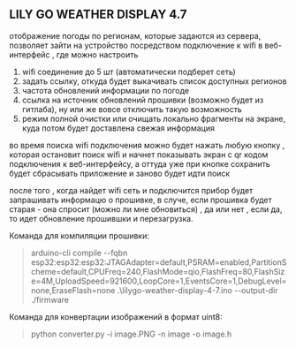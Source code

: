 ## LILY GO WEATHER DISPLAY 4.7

отображение погоды по регионам, которые задаются из сервера, позволяет зайти на устройство посредством подключение к wifi в веб-интерфейс , где можно настроить 

1. wifi соединение до 5 шт (автоматически подберет сеть)
2. задать ссылку, откуда будет выкачивать список доступных регионов
3. частота обновлений информации по погоде
4. ссылка на источник обновлений прошивки (возможно будет из гитлаба), ну или же вовсе отключить такую возможность
5. режим полной очистки или очищать локально фрагменты на экране, куда потом будет доставлена свежая информация

во время поиска wifi подключения можно будет нажать любую кнопку , которая остановит поиск wifi и начнет показывать экран с qr кодом подключения к веб-интерфейсу, а оттуда уже при кнопке сохранить будет сбрасывать приложение и заново будет идти поиск

после того , когда найдет wifi сеть и подключится прибор будет запрашивать информацю о прошивке, в случе, если прошивка будет старая - она спросит (можно ли мне обновиться) , да или нет , если да, то идет обновление прошившки и перезагрузка.

Команда для компиляции прошивки:
>arduino-cli compile --fqbn esp32:esp32:esp32:JTAGAdapter=default,PSRAM=enabled,PartitionScheme=default,CPUFreq=240,FlashMode=qio,FlashFreq=80,FlashSize=4M,UploadSpeed=921600,LoopCore=1,EventsCore=1,DebugLevel=none,EraseFlash=none .\lilygo-weather-display-4-7.ino --output-dir ./firmware

Команда для конвертации изображений в формат uint8:
>python converter.py -i image.PNG -n image -o image.h